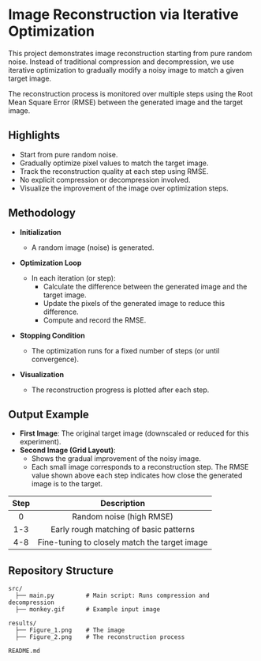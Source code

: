 # Image Reconstruction via Iterative Optimization

This project demonstrates image reconstruction starting from pure random noise.
Instead of traditional compression and decompression, we use iterative optimization to gradually modify a noisy image to match a given target image.

The reconstruction process is monitored over multiple steps using the Root Mean Square Error (RMSE) between the generated image and the target image.


## Highlights

- Start from pure random noise.
- Gradually optimize pixel values to match the target image.
- Track the reconstruction quality at each step using RMSE.
- No explicit compression or decompression involved.
- Visualize the improvement of the image over optimization steps.

## Methodology 

- **Initialization**
    - A random image (noise) is generated.

- **Optimization Loop**
    - In each iteration (or step):
        - Calculate the difference between the generated image and the target image.
        - Update the pixels of the generated image to reduce this difference.
        - Compute and record the RMSE.

- **Stopping Condition**
    - The optimization runs for a fixed number of steps (or until convergence).

- **Visualization**
    - The reconstruction progress is plotted after each step.

## Output Example

- **First Image**: The original target image (downscaled or reduced for this experiment).
- **Second Image (Grid Layout)**: 
    - Shows the gradual improvement of the noisy image.
    - Each small image corresponds to a reconstruction step. 
    The RMSE value shown above each step indicates how close the generated image is to the target.

| Step | Description                                 |
|:----:|:-------------------------------------------:|
|  0   | Random noise (high RMSE)                    |
| 1-3  | Early rough matching of basic patterns      |
| 4-8  | Fine-tuning to closely match the target image |



## Repository Structure

```text
src/
  ├── main.py         # Main script: Runs compression and decompression
  ├── monkey.gif      # Example input image

results/
  ├── Figure_1.png    # The image 
  ├── Figure_2.png    # The reconstruction process 

README.md



```